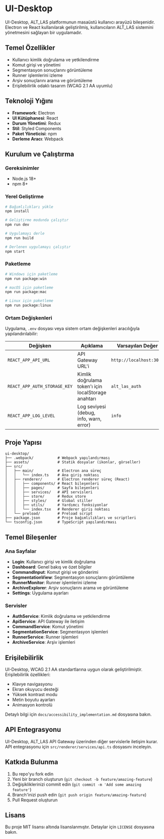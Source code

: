 # UI-Desktop

UI-Desktop, ALT_LAS platformunun masaüstü kullanıcı arayüzü bileşenidir. Electron ve React kullanılarak geliştirilmiş, kullanıcıların ALT_LAS sistemini yönetmesini sağlayan bir uygulamadır.

## Temel Özellikler

- Kullanıcı kimlik doğrulama ve yetkilendirme
- Komut girişi ve yönetimi
- Segmentasyon sonuçlarını görüntüleme
- Runner işlemlerini izleme
- Arşiv sonuçlarını arama ve görüntüleme
- Erişilebilirlik odaklı tasarım (WCAG 2.1 AA uyumlu)

## Teknoloji Yığını

- **Framework**: Electron
- **UI Kütüphanesi**: React
- **Durum Yönetimi**: Redux
- **Stil**: Styled Components
- **Paket Yöneticisi**: npm
- **Derleme Aracı**: Webpack

## Kurulum ve Çalıştırma

### Gereksinimler

- Node.js 18+
- npm 8+

### Yerel Geliştirme

```bash
# Bağımlılıkları yükle
npm install

# Geliştirme modunda çalıştır
npm run dev

# Uygulamayı derle
npm run build

# Derlenen uygulamayı çalıştır
npm start
```

### Paketleme

```bash
# Windows için paketleme
npm run package:win

# macOS için paketleme
npm run package:mac

# Linux için paketleme
npm run package:linux
```

### Ortam Değişkenleri

Uygulama, `.env` dosyası veya sistem ortam değişkenleri aracılığıyla yapılandırılabilir:

| Değişken | Açıklama | Varsayılan Değer |
|----------|----------|------------------|
| `REACT_APP_API_URL` | API Gateway URL'i | `http://localhost:3000` |
| `REACT_APP_AUTH_STORAGE_KEY` | Kimlik doğrulama token'ı için localStorage anahtarı | `alt_las_auth` |
| `REACT_APP_LOG_LEVEL` | Log seviyesi (debug, info, warn, error) | `info` |

## Proje Yapısı

```
ui-desktop/
├── .webpack/           # Webpack yapılandırması
├── assets/             # Statik dosyalar (ikonlar, görseller)
├── src/
│   ├── main/           # Electron ana süreç
│   │   └── index.ts    # Ana giriş noktası
│   ├── renderer/       # Electron renderer süreç (React)
│   │   ├── components/ # React bileşenleri
│   │   ├── pages/      # Sayfa bileşenleri
│   │   ├── services/   # API servisleri
│   │   ├── store/      # Redux store
│   │   ├── styles/     # Global stiller
│   │   ├── utils/      # Yardımcı fonksiyonlar
│   │   └── index.tsx   # Renderer giriş noktası
│   └── preload/        # Preload script
├── package.json        # Proje bağımlılıkları ve scriptleri
└── tsconfig.json       # TypeScript yapılandırması
```

## Temel Bileşenler

### Ana Sayfalar

- **Login**: Kullanıcı girişi ve kimlik doğrulama
- **Dashboard**: Genel bakış ve özet bilgiler
- **CommandInput**: Komut girişi ve gönderimi
- **SegmentationView**: Segmentasyon sonuçlarını görüntüleme
- **RunnerMonitor**: Runner işlemlerini izleme
- **ArchiveExplorer**: Arşiv sonuçlarını arama ve görüntüleme
- **Settings**: Uygulama ayarları

### Servisler

- **AuthService**: Kimlik doğrulama ve yetkilendirme
- **ApiService**: API Gateway ile iletişim
- **CommandService**: Komut yönetimi
- **SegmentationService**: Segmentasyon işlemleri
- **RunnerService**: Runner işlemleri
- **ArchiveService**: Arşiv işlemleri

## Erişilebilirlik

UI-Desktop, WCAG 2.1 AA standartlarına uygun olarak geliştirilmiştir. Erişilebilirlik özellikleri:

- Klavye navigasyonu
- Ekran okuyucu desteği
- Yüksek kontrast modu
- Metin boyutu ayarları
- Animasyon kontrolü

Detaylı bilgi için `docs/accessibility_implementation.md` dosyasına bakın.

## API Entegrasyonu

UI-Desktop, ALT_LAS API Gateway üzerinden diğer servislerle iletişim kurar. API entegrasyonu için `src/renderer/services/api.ts` dosyasını inceleyin.

## Katkıda Bulunma

1. Bu repo'yu fork edin
2. Yeni bir branch oluşturun (`git checkout -b feature/amazing-feature`)
3. Değişikliklerinizi commit edin (`git commit -m 'Add some amazing feature'`)
4. Branch'inizi push edin (`git push origin feature/amazing-feature`)
5. Pull Request oluşturun

## Lisans

Bu proje MIT lisansı altında lisanslanmıştır. Detaylar için `LICENSE` dosyasına bakın.
